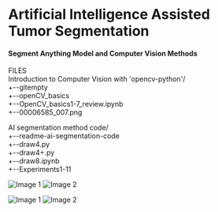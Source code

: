 # Artificial Intelligence Assisted Tumor Segmentation
#### Segment Anything Model and Computer Vision Methods

FILES <br>
Introduction to Computer Vision with 'opencv-python'/ <br>
  +--gitempty <br>
  +--openCV_basics <br>
  +--OpenCV_basics1-7_review.ipynb <br>
  +--00006585_007.png <br>

AI segmentation method code/ <br>
  +--readme-ai-segmentation-code <br>
  +--draw4.py <br>
  +--draw4+.py <br>
  +--draw8.ipynb <br>
  +--Experiments1-11 <br>

  
  
 ![Image 1](https://drive.google.com/uc?id=1pBP8cRUClFpmC9_fXXpOBV_UNvd5b_rw) ![Image 2](https://drive.google.com/uc?id=1t1AQPGbp35pg559giGX2CEpWltME1hb3)

 ![Image 1](https://drive.google.com/uc?id=1h3zcMGiWV0Y9FGW8wXld_sjeEEQDOWPg) ![Image 2](https://drive.google.com/uc?id=1T3VrnYUyI9mN7AxGOUuCLT6FKv9Vnugj) 
